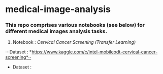 # medical-image-analysis


### This repo comprises various notebooks (see below) for different medical images analysis tasks.

1. Notebook  : *Cervical Cancer Screening (Transfer Learning)*

⋅⋅⋅Dataset : *https://www.kaggle.com/c/intel-mobileodt-cervical-cancer-screening*⋅⋅
- Dataset :

